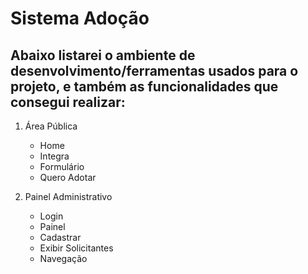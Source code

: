 # Sistema Adoção

## Abaixo listarei o ambiente de desenvolvimento/ferramentas usados para o projeto, e também as funcionalidades que consegui realizar:

1. Área Pública
    - Home
    - Integra
    - Formulário
    - Quero Adotar
    
2. Painel Administrativo
    - Login
    - Painel
    - Cadastrar
    - Exibir Solicitantes
    - Navegação



